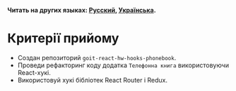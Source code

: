 **Читать на других языках: [Русский](README.md), [Українська](README.ua.md).**

# Критерії прийому

- Создан репозиторий `goit-react-hw-hooks-phonebook`.
- Проведи рефакторинг коду додатка `Телефонна книга` використовуючи React-хукі.
- Використовуй хукі бібліотек React Router і Redux.
